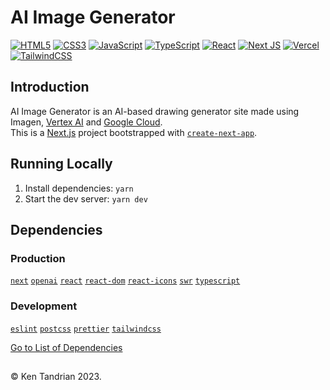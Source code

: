 # AI Image Generator

[![HTML5](https://img.shields.io/badge/-HTML5-black?style=for-the-badge&logo=html5&logoColor=orange)](https://github.com/KenTandrian?tab=repositories&language=html)
[![CSS3](https://img.shields.io/badge/-CSS3-black?style=for-the-badge&logo=css3&logoColor=blue)](https://github.com/KenTandrian?tab=repositories&language=css)
[![JavaScript](https://img.shields.io/badge/-JavaScript-black?style=for-the-badge&logo=javascript)](https://github.com/KenTandrian?tab=repositories&language=javascript)
[![TypeScript](https://img.shields.io/badge/typescript-black?style=for-the-badge&logo=typescript&logoColor=%23007ACC)](https://github.com/KenTandrian?tab=repositories&language=typescript)
[![React](https://img.shields.io/badge/-React-black?style=for-the-badge&logo=react)](https://github.com/KenTandrian?tab=repositories&language=javascript)
[![Next JS](https://img.shields.io/badge/Next-black?style=for-the-badge&logo=next.js&logoColor=white)](https://github.com/KenTandrian?tab=repositories)
[![Vercel](https://img.shields.io/badge/Vercel-000000?style=for-the-badge&logo=vercel&logoColor=white)](https://github.com/KenTandrian?tab=repositories)
[![TailwindCSS](https://img.shields.io/badge/Tailwind_CSS-black?style=for-the-badge&logo=tailwind-css&logoColor=38B2AC)](https://github.com/KenTandrian?tab=repositories)

## Introduction

AI Image Generator is an AI-based drawing generator site made using Imagen, [Vertex AI](https://cloud.google.com/vertex-ai) and [Google Cloud](https://cloud.google.com).\
This is a [Next.js](https://nextjs.org/) project bootstrapped with [`create-next-app`](https://github.com/vercel/next.js/tree/canary/packages/create-next-app).

## Running Locally

1. Install dependencies: `yarn`
2. Start the dev server: `yarn dev`

## Dependencies

### Production

[`next`](https://yarnpkg.com/package/next)
[`openai`](https://yarnpkg.com/package/openai)
[`react`](https://yarnpkg.com/package/react)
[`react-dom`](https://yarnpkg.com/package/react-dom)
[`react-icons`](https://yarnpkg.com/package/react-icons)
[`swr`](https://yarnpkg.com/package/swr)
[`typescript`](https://yarnpkg.com/package/typescript)

### Development

[`eslint`](https://yarnpkg.com/package/eslint)
[`postcss`](https://yarnpkg.com/package/postcss)
[`prettier`](https://yarnpkg.com/package/prettier)
[`tailwindcss`](https://yarnpkg.com/package/tailwindcss)

[Go to List of Dependencies](https://github.com/KenTandrian/ai-image-generator/network/dependencies)

##

&#169; Ken Tandrian 2023.
